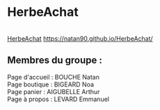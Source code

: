 # HerbeAchat

<br>[HerbeAchat](https://natan90.github.io/HerbeAchat/) https://natan90.github.io/HerbeAchat/ <br>

## Membres du groupe :

Page d'accueil : BOUCHE Natan<br>
Page boutique : BIGEARD Noa<br> 
Page panier : AIGUBELLE Arthur<br>
Page à propos : LEVARD Emmanuel<br>
